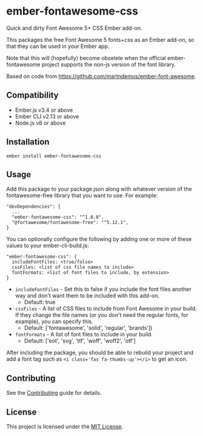 ember-fontawesome-css
==============================================================================

Quick and dirty Font Awesome 5+ CSS Ember add-on.

This packages the free Font Awesome 5 fonts+css as an Ember add-on, so that they
can be used in your Ember app.

Note that this will (hopefully) become obselete when the official ember-fontawesome
project supports the non-js version of the font library.

Based on code from https://github.com/martndemus/ember-font-awesome.

Compatibility
------------------------------------------------------------------------------

* Ember.js v3.4 or above
* Ember CLI v2.13 or above
* Node.js v8 or above


Installation
------------------------------------------------------------------------------

```
ember install ember-fontawesome-css
```


Usage
------------------------------------------------------------------------------

Add this package to your package.json along with whatever version of the
fontawesome-free library that you want to use. For example:

```
"devDependencies": {
  ...
  "ember-fontawesome-css": "^1.0.0",
  "@fortawesome/fontawesome-free": "^5.12.1",
}
```

You can optionally configure the following by adding one or more of these values
to your ember-cli-build.js:

```
"ember-fontawesome-css": {
  includeFontFiles: <true/false>
  cssFiles: <list of css file names to include>
  fontFormats: <list of font files to include, by extension>
}
```

* `includeFontFiles` - Set this to false if you include the font files another way
and don't want them to be included with this add-on.
  * Default: true
* `cssFiles` - A list of CSS files to include from Font Awesome in your build.
If they change the file names (or you don't need the regular fonts, for example), 
you can specify this.
  * Default: ['fontawesome', 'solid', 'regular', 'brands'])
* `fontFormats` - A list of font files to include in your build.
  * Default: ['eot', 'svg', 'ttf', 'woff', 'woff2', 'otf']
  
After including the package, you should be able to rebuild your project and add
a font tag such as `<i class='fas fa-thumbs-up'></i>` to get an icon.

Contributing
------------------------------------------------------------------------------

See the [Contributing](CONTRIBUTING.md) guide for details.


License
------------------------------------------------------------------------------

This project is licensed under the [MIT License](LICENSE.md).
